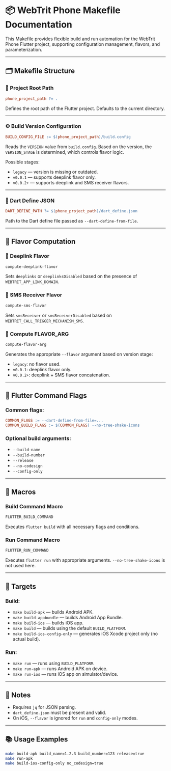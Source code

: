 # 📦 WebTrit Phone Makefile Documentation

This Makefile provides flexible build and run automation for the WebTrit Phone Flutter project, supporting configuration
management, flavors, and parameterization.

---

## 🗂 Makefile Structure

### 📁 Project Root Path

```makefile
phone_project_path ?= .
```

Defines the root path of the Flutter project. Defaults to the current directory.

---

### ⚙️ Build Version Configuration

```makefile
BUILD_CONFIG_FILE := $(phone_project_path)/build.config
```

Reads the `VERSION` value from `build.config`. Based on the version, the `VERSION_STAGE` is determined, which controls
flavor logic.

Possible stages:

- `legacy` — version is missing or outdated.
- `v0.0.1` — supports deeplink flavor only.
- `v0.0.2+` — supports deeplink and SMS receiver flavors.

---

### 📄 Dart Define JSON

```makefile
DART_DEFINE_PATH ?= $(phone_project_path)/dart_define.json
```

Path to the Dart define file passed as `--dart-define-from-file`.

---

## 🍦 Flavor Computation

### 🔗 Deeplink Flavor

```makefile
compute-deeplink-flavor
```

Sets `deeplinks` or `deeplinksDisabled` based on the presence of `WEBTRIT_APP_LINK_DOMAIN`.

### 📩 SMS Receiver Flavor

```makefile
compute-sms-flavor
```

Sets `smsReceiver` or `smsReceiverDisabled` based on `WEBTRIT_CALL_TRIGGER_MECHANISM_SMS`.

### 🔧 Compute FLAVOR_ARG

```makefile
compute-flavor-arg
```

Generates the appropriate `--flavor` argument based on version stage:

- `legacy`: no flavor used.
- `v0.0.1`: deeplink flavor only.
- `v0.0.2+`: deeplink + SMS flavor concatenation.

---

## 🚀 Flutter Command Flags

### Common flags:

```makefile
COMMON_FLAGS := --dart-define-from-file=...
COMMON_BUILD_FLAGS := $(COMMON_FLAGS) --no-tree-shake-icons
```

### Optional build arguments:

- `--build-name`
- `--build-number`
- `--release`
- `--no-codesign`
- `--config-only`

---

## 🔨 Macros

### Build Command Macro

```makefile
FLUTTER_BUILD_COMMAND
```

Executes `flutter build` with all necessary flags and conditions.

### Run Command Macro

```makefile
FLUTTER_RUN_COMMAND
```

Executes `flutter run` with appropriate arguments. `--no-tree-shake-icons` is not used here.

---

## 🎯 Targets

### Build:

- `make build-apk` — builds Android APK.
- `make build-appbundle` — builds Android App Bundle.
- `make build-ios` — builds iOS app.
- `make build` — builds using the default `BUILD_PLATFORM`.
- `make build-ios-config-only` — generates iOS Xcode project only (no actual build).

### Run:

- `make run` — runs using `BUILD_PLATFORM`.
- `make run-apk` — runs Android APK on device.
- `make run-ios` — runs iOS app on simulator/device.

---

## 📝 Notes

- Requires `jq` for JSON parsing.
- `dart_define.json` must be present and valid.
- On iOS, `--flavor` is ignored for `run` and `config-only` modes.

---

## 📚 Usage Examples

```bash
make build-apk build_name=1.2.3 build_number=123 release=true
make run-apk
make build-ios-config-only no_codesign=true
```